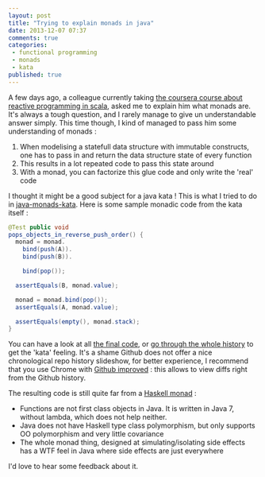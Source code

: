 ```yaml
---
layout: post
title: "Trying to explain monads in java"
date: 2013-12-07 07:37
comments: true
categories:
 - functional programming
 - monads
 - kata
published: true
---
```

A few days ago, a colleague currently taking [the coursera course about reactive programming in scala](https://www.coursera.org/course/reactive), asked me to explain him what monads are. It's always a tough question, and I rarely manage to give un understandable answer simply. This time though, I kind of managed to pass him some understanding of monads :

1. When modelising a statefull data structure with immutable constructs, one has to pass in and return the data structure state of every function
2. This results in a lot repeated code to pass this state around
3. With a monad, you can factorize this glue code and only write the 'real' code

I thought it might be a good subject for a java kata ! This is what I tried to do in [java-monads-kata](https://github.com/philou/java-monads-kata). Here is some sample monadic code from the kata itself :

```java
@Test public void
pops_objects_in_reverse_push_order() {
  monad = monad.
    bind(push(A)).
    bind(push(B)).

    bind(pop());

  assertEquals(B, monad.value);

  monad = monad.bind(pop());
  assertEquals(A, monad.value);

  assertEquals(empty(), monad.stack);
}
```

You can have a look at all [the final code](https://github.com/philou/java-monads-kata), or [go through the whole history](https://github.com/philou/java-monads-kata/commits/master) to get the 'kata' feeling. It's a shame Github does not offer a nice chronological repo history slideshow, for better experience, I recommend that you use Chrome with [Github improved](https://chrome.google.com/webstore/detail/github-improved/nkbnmpfpclijlllipmfbkkednidgngaa) : this allows to view diffs right from the Github history.

The resulting code is still quite far from a [Haskell monad](http://www.haskell.org/haskellwiki/Monad) :

* Functions are not first class objects in Java. It is written in Java 7, without lambda, which does not help neither.
* Java does not have Haskell type class polymorphism, but only supports OO polymorphism and very little covariance
* The whole monad thing, designed at simulating/isolating side effects has a WTF feel in Java where side effects are just everywhere

I'd love to hear some feedback about it.